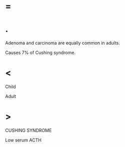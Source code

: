 # =

# .

Adenoma and carcinoma are equally common in adults.

Causes 7% of Cushing syndrome.

# <

Child

Adult

# >

CUSHING SYNDROME

Low serum ACTH
